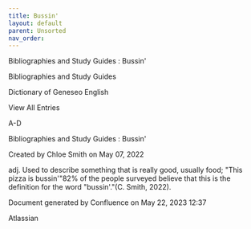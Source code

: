 ```yaml
---
title: Bussin'
layout: default
parent: Unsorted
nav_order:
---
```


Bibliographies and Study Guides : Bussin'

Bibliographies and Study Guides

Dictionary of Geneseo English

View All Entries

A-D

Bibliographies and Study Guides : Bussin'

Created by  Chloe Smith on May 07, 2022

adj. Used to describe something that is really good, usually food; &quot;This pizza is bussin'&quot;82% of the people surveyed believe that this is the definition for the word &quot;bussin'.&quot;(C. Smith, 2022).

Document generated by Confluence on May 22, 2023 12:37

Atlassian

